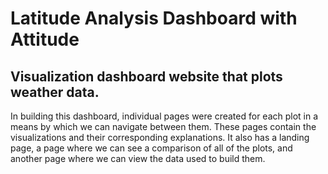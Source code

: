 # Latitude Analysis Dashboard with Attitude
## Visualization dashboard website that plots weather data.
In building this dashboard, individual pages were created for each plot in a means by which we can navigate between them. These pages contain the visualizations and their corresponding explanations. It also has a landing page, a page where we can see a comparison of all of the plots, and another page where we can view the data used to build them.
